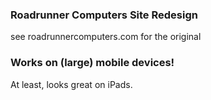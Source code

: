 ### Roadrunner Computers Site Redesign
see roadrunnercomputers.com for the original

### Works on (large) mobile devices!
At least, looks great on iPads.
